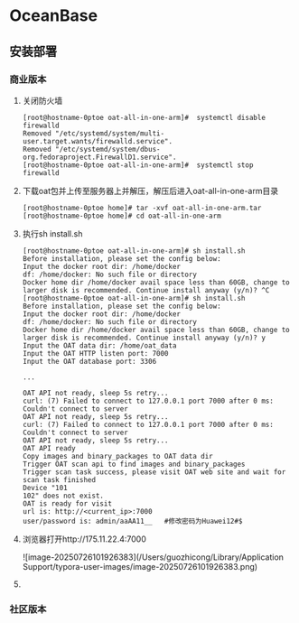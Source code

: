 # OceanBase

## 安装部署

### 商业版本

1. 关闭防火墙

   ```shell
   [root@hostname-0ptoe oat-all-in-one-arm]#  systemctl disable firewalld
   Removed "/etc/systemd/system/multi-user.target.wants/firewalld.service".
   Removed "/etc/systemd/system/dbus-org.fedoraproject.FirewallD1.service".
   [root@hostname-0ptoe oat-all-in-one-arm]#  systemctl stop  firewalld
   ```

   

2. 下载oat包并上传至服务器上并解压，解压后进入oat-all-in-one-arm目录

   ```shell
   [root@hostname-0ptoe home]# tar -xvf oat-all-in-one-arm.tar
   [root@hostname-0ptoe home]# cd oat-all-in-one-arm
   ```

3. 执行sh install.sh 

   ```shell
   [root@hostname-0ptoe oat-all-in-one-arm]# sh install.sh 
   Before installation, please set the config below:
   Input the docker root dir: /home/docker
   df: /home/docker: No such file or directory
   Docker home dir /home/docker avail space less than 60GB, change to larger disk is recommended. Continue install anyway (y/n)? ^C
   [root@hostname-0ptoe oat-all-in-one-arm]# sh install.sh 
   Before installation, please set the config below:
   Input the docker root dir: /home/docker
   df: /home/docker: No such file or directory
   Docker home dir /home/docker avail space less than 60GB, change to larger disk is recommended. Continue install anyway (y/n)? y
   Input the OAT data dir: /home/oat_data
   Input the OAT HTTP listen port: 7000
   Input the OAT database port: 3306
   
   ...
   
   OAT API not ready, sleep 5s retry...
   curl: (7) Failed to connect to 127.0.0.1 port 7000 after 0 ms: Couldn't connect to server
   OAT API not ready, sleep 5s retry...
   curl: (7) Failed to connect to 127.0.0.1 port 7000 after 0 ms: Couldn't connect to server
   OAT API not ready, sleep 5s retry...
   OAT API ready
   Copy images and binary_packages to OAT data dir
   Trigger OAT scan api to find images and binary_packages
   Trigger scan task success, please visit OAT web site and wait for scan task finished
   Device "101
   102" does not exist.
   OAT is ready for visit
   url is: http://<current_ip>:7000
   user/password is: admin/aaAA11__   #修改密码为Huawei12#$
   ```

3. 浏览器打开http://175.11.22.4:7000

   ![image-20250726101926383](/Users/guozhicong/Library/Application Support/typora-user-images/image-20250726101926383.png)

4. 

### 社区版本

